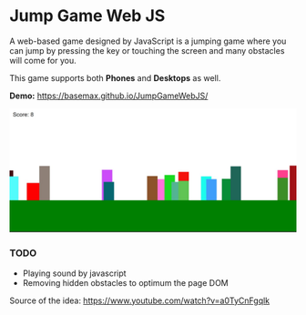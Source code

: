 # Jump Game Web JS

A web-based game designed by JavaScript is a jumping game where you can jump by pressing the key or touching the screen and many obstacles will come for you.

This game supports both **Phones** and **Desktops** as well.

**Demo:** https://basemax.github.io/JumpGameWebJS/

[![Jump Game Web JS](preview.jpg)](https://basemax.github.io/JumpGameWebJS/)

### TODO

- Playing sound by javascript
- Removing hidden obstacles to optimum the page DOM

Source of the idea: https://www.youtube.com/watch?v=a0TyCnFgqlk
